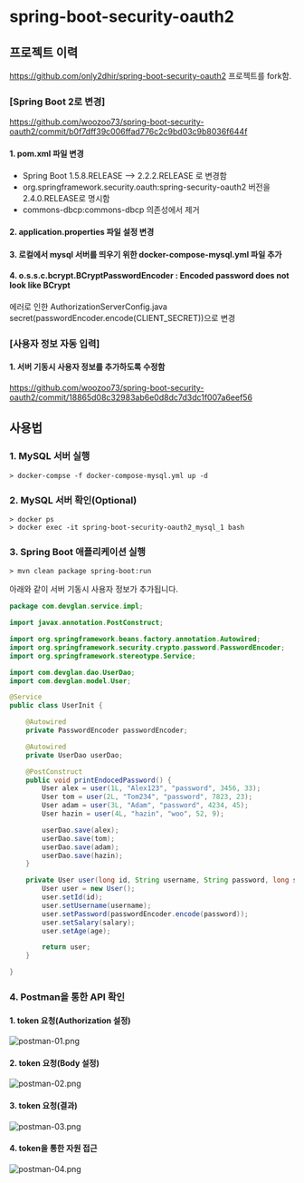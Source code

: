 # spring-boot-security-oauth2


## 프로젝트 이력

https://github.com/only2dhir/spring-boot-security-oauth2
프로젝트를 fork함.

### [Spring Boot 2로 변경]
https://github.com/woozoo73/spring-boot-security-oauth2/commit/b0f7dff39c006ffad776c2c9bd03c9b8036f644f

#### 1. pom.xml 파일 변경
* Spring Boot 1.5.8.RELEASE --> 2.2.2.RELEASE 로 변경함
* org.springframework.security.oauth:spring-security-oauth2 버전을 2.4.0.RELEASE로 명시함
* commons-dbcp:commons-dbcp 의존성에서 제거
#### 2. application.properties 파일 설정 변경
#### 3. 로컬에서 mysql 서버를 띄우기 위한 docker-compose-mysql.yml 파일 추가
#### 4. o.s.s.c.bcrypt.BCryptPasswordEncoder     : Encoded password does not look like BCrypt
에러로 인한 
AuthorizationServerConfig.java secret(passwordEncoder.encode(CLIENT_SECRET))으로 변경

### [사용자 정보 자동 입력]
#### 1. 서버 기동시 사용자 정보를 추가하도록 수정함
https://github.com/woozoo73/spring-boot-security-oauth2/commit/18865d08c32983ab6e0d8dc7d3dc1f007a6eef56


## 사용법
### 1. MySQL 서버 실행
```
> docker-compse -f docker-compose-mysql.yml up -d
```
### 2. MySQL 서버 확인(Optional)
```
> docker ps
> docker exec -it spring-boot-security-oauth2_mysql_1 bash
```
### 3. Spring Boot 애플리케이션 실행
```
> mvn clean package spring-boot:run
```
  아래와 같이 서버 기동시 사용자 정보가 추가됩니다.

```java
package com.devglan.service.impl;

import javax.annotation.PostConstruct;

import org.springframework.beans.factory.annotation.Autowired;
import org.springframework.security.crypto.password.PasswordEncoder;
import org.springframework.stereotype.Service;

import com.devglan.dao.UserDao;
import com.devglan.model.User;

@Service
public class UserInit {

	@Autowired
	private PasswordEncoder passwordEncoder;

	@Autowired
	private UserDao userDao;

	@PostConstruct
	public void printEndocedPassword() {
		User alex = user(1L, "Alex123", "password", 3456, 33);
		User tom = user(2L, "Tom234", "password", 7823, 23);
		User adam = user(3L, "Adam", "password", 4234, 45);
		User hazin = user(4L, "hazin", "woo", 52, 9);

		userDao.save(alex);
		userDao.save(tom);
		userDao.save(adam);
		userDao.save(hazin);
	}

	private User user(long id, String username, String password, long salary, int age) {
		User user = new User();
		user.setId(id);
		user.setUsername(username);
		user.setPassword(passwordEncoder.encode(password));
		user.setSalary(salary);
		user.setAge(age);

		return user;
	}

}
```

### 4. Postman을 통한 API 확인

#### 1. token 요청(Authorization 설정)
![postman-01.png](https://github.com/woozoo73/spring-boot-security-oauth2/blob/master/postman-01.png "postman-01")

#### 2. token 요청(Body 설정)
![postman-02.png](https://github.com/woozoo73/spring-boot-security-oauth2/blob/master/postman-02.png "postman-02")

#### 3. token 요청(결과)
![postman-03.png](https://github.com/woozoo73/spring-boot-security-oauth2/blob/master/postman-03.png "postman-03")

#### 4. token을 통한 자원 접근
![postman-04.png](https://github.com/woozoo73/spring-boot-security-oauth2/blob/master/postman-04.png "postman-04")
